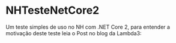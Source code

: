 ﻿# NHTesteNetCore2
Um teste simples de uso no NH com .NET Core 2, para entender a motivação deste teste leia o Post no blog da Lambda3: <link>

